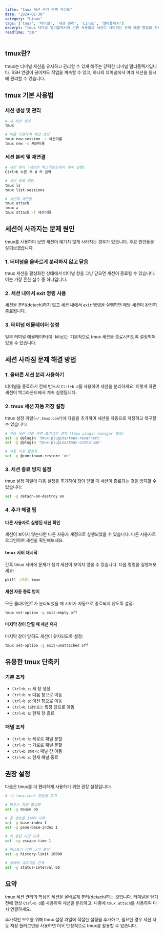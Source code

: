 ```yaml
---
title: "tmux 세션 관리 완벽 가이드"
date: "2024-01-30"
category: "Linux"
tags: ['tmux', '터미널', '세션 관리', 'Linux', '멀티플렉서']
excerpt: "tmux 터미널 멀티플렉서의 기본 사용법과 세션이 사라지는 문제 해결 방법을 자세히 설명합니다."
readTime: "3분"
---
```


## tmux란?

tmux는 터미널 세션을 유지하고 관리할 수 있게 해주는 강력한 터미널 멀티플렉서입니다. SSH 연결이 끊어져도 작업을 계속할 수 있고, 하나의 터미널에서 여러 세션을 동시에 관리할 수 있습니다.

## tmux 기본 사용법

### 세션 생성 및 관리

```bash
# 새 세션 생성
tmux

# 이름 지정하여 세션 생성
tmux new-session -s 세션이름
tmux new -s 세션이름
```

### 세션 분리 및 재연결

```bash
# 세션 분리 (세션은 백그라운드에서 계속 실행)
Ctrl+b 누른 후 d 키 입력

# 세션 목록 확인
tmux ls
tmux list-sessions

# 세션에 재연결
tmux attach
tmux a
tmux attach -t 세션이름
```

## 세션이 사라지는 문제 원인

tmux를 사용하다 보면 세션이 예기치 않게 사라지는 경우가 있습니다. 주요 원인들을 살펴보겠습니다.

### 1. 터미널을 올바르게 분리하지 않고 닫음

tmux 세션을 활성화한 상태에서 터미널 창을 그냥 닫으면 세션이 종료될 수 있습니다. 이는 가장 흔한 실수 중 하나입니다.

### 2. 세션 내에서 exit 명령 사용

세션을 분리(detach)하지 않고 세션 내에서 `exit` 명령을 실행하면 해당 세션이 완전히 종료됩니다.

### 3. 터미널 에뮬레이터 설정

일부 터미널 에뮬레이터(예: kitty)는 기본적으로 tmux 세션을 종료시키도록 설정되어 있을 수 있습니다.

## 세션 사라짐 문제 해결 방법

### 1. 올바른 세션 분리 사용하기

터미널을 종료하기 전에 반드시 `Ctrl+b d`를 사용하여 세션을 분리하세요. 이렇게 하면 세션이 백그라운드에서 계속 실행됩니다.

### 2. tmux 세션 자동 저장 설정

tmux 설정 파일(`~/.tmux.conf`)에 다음을 추가하여 세션을 자동으로 저장하고 복구할 수 있습니다:

```bash
# 자동 세션 저장 관련 플러그인 설치 (tmux plugin manager 필요)
set -g @plugin 'tmux-plugins/tmux-resurrect'
set -g @plugin 'tmux-plugins/tmux-continuum'

# 자동 저장 활성화
set -g @continuum-restore 'on'
```

### 3. 세션 종료 방지 설정

tmux 설정 파일에 다음 설정을 추가하여 창이 닫힐 때 세션이 종료되는 것을 방지할 수 있습니다:

```bash
set -g detach-on-destroy on
```

### 4. 추가 해결 팁

#### 다른 사용자로 실행된 세션 확인

세션이 보이지 않는다면 다른 사용자 계정으로 실행되었을 수 있습니다. 다른 사용자로 로그인하여 세션을 확인해보세요.

#### tmux 서버 재시작

간혹 tmux 서버에 문제가 생겨 세션이 보이지 않을 수 있습니다. 다음 명령을 실행해보세요:

```bash
pkill -USR1 tmux
```

#### 세션 자동 종료 방지

모든 클라이언트가 분리되었을 때 서버가 자동으로 종료되지 않도록 설정:

```bash
tmux set-option -g exit-empty off
```

#### 마지막 창이 닫힐 때 세션 유지

마지막 창이 닫혀도 세션이 유지되도록 설정:

```bash
tmux set-option -g exit-unattached off
```

## 유용한 tmux 단축키

### 기본 조작

- `Ctrl+b c`: 새 창 생성
- `Ctrl+b n`: 다음 창으로 이동
- `Ctrl+b p`: 이전 창으로 이동
- `Ctrl+b [창번호]`: 특정 창으로 이동
- `Ctrl+b &`: 현재 창 종료

### 패널 조작

- `Ctrl+b %`: 세로로 패널 분할
- `Ctrl+b "`: 가로로 패널 분할
- `Ctrl+b 방향키`: 패널 간 이동
- `Ctrl+b x`: 현재 패널 종료

## 권장 설정

다음은 tmux를 더 편리하게 사용하기 위한 권장 설정입니다:

```bash
# ~/.tmux.conf 파일에 추가

# 마우스 지원 활성화
set -g mouse on

# 창 번호를 1부터 시작
set -g base-index 1
set -g pane-base-index 1

# 키 응답 시간 단축
set -sg escape-time 1

# 히스토리 버퍼 크기 설정
set -g history-limit 10000

# 상태바 새로고침 간격
set -g status-interval 60
```

## 요약

tmux 세션 관리의 핵심은 세션을 올바르게 분리(detach)하는 것입니다. 터미널을 닫기 전에 항상 `Ctrl+b d`를 사용하여 세션을 분리하고, 나중에 `tmux attach`를 사용하여 다시 연결하세요. 

추가적인 보호를 위해 tmux 설정 파일에 적절한 설정을 추가하고, 필요한 경우 세션 자동 저장 플러그인을 사용하면 더욱 안정적으로 tmux를 활용할 수 있습니다.